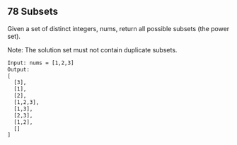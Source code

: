 ## 78 Subsets


Given a set of distinct integers, nums, return all possible subsets (the power set).

Note: The solution set must not contain duplicate subsets.

```html
Input: nums = [1,2,3]
Output:
[
  [3],
  [1],
  [2],
  [1,2,3],
  [1,3],
  [2,3],
  [1,2],
  []
]
```

